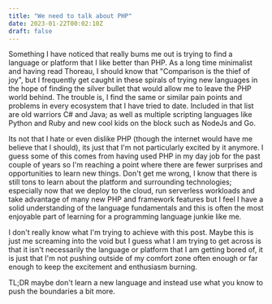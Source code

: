 ```yaml
---
title: "We need to talk about PHP"
date: 2023-01-22T00:02:10Z
draft: false
---
```


Something I have noticed that really bums me out is trying to find a language or platform that I like better than PHP. As a long time minimalist
and having read Thoreau, I should know that "Comparison is the thief of joy", but I frequently get caught in these spirals of trying new languages in the hope of finding
the silver bullet that would allow me to leave the PHP world behind. The trouble is, I find the same or similar pain points and problems in every ecosystem that I have tried
to date. Included in that list are old warriors C# and Java; as well as multiple scripting languages like Python and Ruby and new cool kids on the block such as NodeJs and Go.

Its not that I hate or even dislike PHP (though the internet would have me believe that I should), its just that I'm not particularly excited by it anymore.
I guess some of this comes from having used PHP in my day job for the past couple of years so I'm reaching a point where there are fewer surprises and opportunities to
learn new things. Don't get me wrong, I know that there is still tons to learn about the platform and surrounding technologies; especially now that we deploy to the cloud, 
run serverless workloads and take advantage of many new PHP and framework features but I feel I have a solid understanding of the language fundamentals and this is often the 
most enjoyable part of learning for a programming language junkie like me.

I don't really know what I'm trying to achieve with this post. Maybe this is just me screaming into the void but I guess what I am trying to get 
across is that it isn't necessarily the language or platform that I am getting bored of, it is just that I'm not pushing outside of my comfort zone
often enough or far enough to keep the excitement and enthusiasm burning.

TL;DR maybe don't learn a new language and instead use what you know to push the boundaries a bit more.
